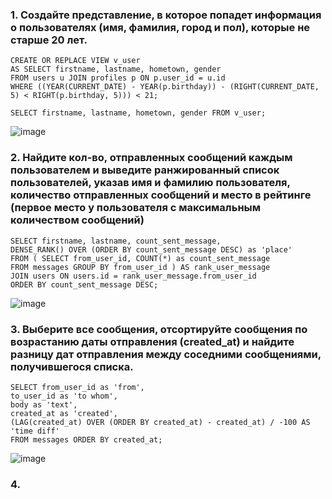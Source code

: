 ### 1. Создайте представление, в которое попадет информация о пользователях (имя, фамилия, город и пол), которые не старше 20 лет.

```mySQL
CREATE OR REPLACE VIEW v_user 
AS SELECT firstname, lastname, hometown, gender 
FROM users u JOIN profiles p ON p.user_id = u.id 
WHERE ((YEAR(CURRENT_DATE) - YEAR(p.birthday)) - (RIGHT(CURRENT_DATE, 5) < RIGHT(p.birthday, 5))) < 21;

SELECT firstname, lastname, hometown, gender FROM v_user;
```
![image](https://user-images.githubusercontent.com/118007838/230638592-17b76d5d-fd67-47e0-8cbf-b7eeddf3aa4c.png)


### 2. Найдите кол-во, отправленных сообщений каждым пользователем и выведите ранжированный список пользователей, указав имя и фамилию пользователя, количество отправленных сообщений и место в рейтинге (первое место у пользователя с максимальным количеством сообщений)
```mySQL
SELECT firstname, lastname, count_sent_message, 
DENSE_RANK() OVER (ORDER BY count_sent_message DESC) as 'place'
FROM ( SELECT from_user_id, COUNT(*) as count_sent_message 
FROM messages GROUP BY from_user_id ) AS rank_user_message 
JOIN users ON users.id = rank_user_message.from_user_id 
ORDER BY count_sent_message DESC;
```
![image](https://user-images.githubusercontent.com/118007838/230640126-398069fd-5b8d-4f58-a7d8-ba4d24d3ab08.png)


### 3. Выберите все сообщения, отсортируйте сообщения по возрастанию даты отправления (created_at) и найдите разницу дат отправления между соседними сообщениями, получившегося списка.
```mySQL
SELECT from_user_id as 'from', 
to_user_id as 'to whom', 
body as 'text', 
created_at as 'created', 
(LAG(created_at) OVER (ORDER BY created_at) - created_at) / -100 AS 'time diff' 
FROM messages ORDER BY created_at;
```
![image](https://user-images.githubusercontent.com/118007838/230639810-9539fe8b-139a-4ed4-b2e1-2ce30f4085d3.png)

### 4. 
